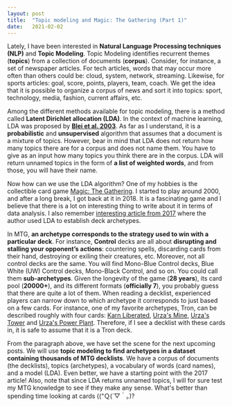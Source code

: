 ```yaml
---
layout: post
title:  "Topic modeling and Magic: The Gathering (Part 1)"
date:   2021-02-02
---
```


Lately, I have been interested in **Natural Language Processing techniques (NLP)** and **Topic Modeling**. Topic Modeling identifies recurrent themes (**topics**) from a collection of documents (**corpus**). Consider, for instance, a set of newspaper articles. For tech articles, words that may occur more often than others could be: cloud, system, network, streaming. Likewise, for sports articles: goal, score, points, players, team, coach. We get the idea that it is possible to organize a corpus of news and sort it into topics: sport, technology, media, fashion, current affairs, etc.

Among the different methods available for topic modeling, there is a method called **Latent Dirichlet allocation (LDA)**. In the context of machine learning, LDA was proposed by [**Blei et al. 2003**](https://dl.acm.org/doi/10.5555/944919.944937). As far as I understand, it is a **probabilistic** and **unsupervised** algorithm that assumes that a document is a mixture of topics. However, bear in mind that LDA does not return how many topics there are for a corpus and does not name them. You have to give as an input how many topics you think there are in the corpus. LDA will return unnamed topics in the form of **a list of weighted words**, and from those, you will have their name.

Now how can we use the LDA algorithm? One of my hobbies is the collectible card game [Magic: The Gathering](https://magic.wizards.com/en/articles). I started to play around 2000, and after a long break, I got back at it in 2018. It is a fascinating game and I believe that there is a lot on interesting thing to write about it in terms of data analysis. I also remember [interesting article from 2017](https://towardsdatascience.com/finding-magic-the-gathering-archetypes-with-latent-dirichlet-allocation-729112d324a6) where the author used LDA to establish deck archetypes. 

In MTG, **an archetype corresponds to the strategy used to win with a particular deck**. For instance, **Control** decks are all about **disrupting and stalling your opponent’s actions**: countering spells, discarding cards from their hand, destroying or exiling their creatures, etc. Moreover, not all control decks are the same. You will find Mono-Blue Control decks, Blue White (UW) Control decks, Mono-Black Control, and so on. You could call them **sub-archetypes**. Given the longevity of the game (**28 years**), its card pool (**20000+**), and its different formats (**officially 7**), you probably guess that there are quite a lot of them. When reading a decklist, experienced players can narrow down to which archetype it corresponds to just based on a few cards. For instance, one of my favorite archetypes, Tron, can be described roughly with four cards: [Karn Liberated](https://gatherer.wizards.com/Pages/Card/Details.aspx?multiverseid=491334), [Urza's Mine](https://gatherer.wizards.com/pages/card/Details.aspx?multiverseid=45464), [Urza's Tower](https://gatherer.wizards.com/Pages/Card/Details.aspx?multiverseid=45468) and [Urza's Power Plant](https://gatherer.wizards.com/Pages/Card/Details.aspx?multiverseid=45470). Therefore, if I see a decklist with these cards in, it is safe to assume that it is a Tron deck.

From the paragraph above, we have set the scene for the next upcoming posts. We will use **topic modeling to find archetypes in a dataset containing thousands of MTG decklists**. We have a corpus of documents (the decklists), topics (archetypes), a vocabulary of words (card names), and a model (LDA). Even better, we have a starting point with the 2017 article! Also, note that since LDA returns unnamed topics, I will for sure test my MTG knowledge to see if they make any sense. What's better than spending time looking at cards ((“Ｑ(´▽｀｡)?